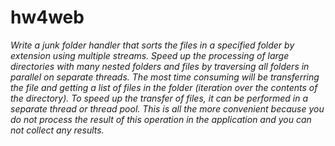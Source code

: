 # hw4web

*Write a junk folder handler that sorts the files in a specified folder by extension using multiple streams. Speed up the processing of large directories with many nested folders and files by traversing all folders in parallel on separate threads. The most time consuming will be transferring the file and getting a list of files in the folder (iteration over the contents of the directory). To speed up the transfer of files, it can be performed in a separate thread or thread pool. This is all the more convenient because you do not process the result of this operation in the application and you can not collect any results.*
